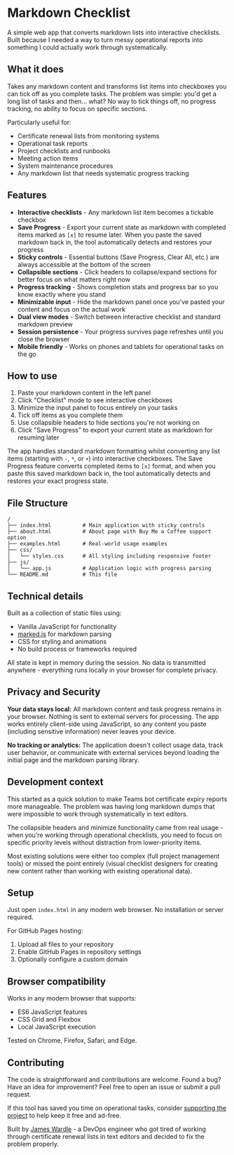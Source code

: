 # Markdown Checklist

A simple web app that converts markdown lists into interactive checklists. Built because I needed a way to turn messy operational reports into something I could actually work through systematically.

## What it does

Takes any markdown content and transforms list items into checkboxes you can tick off as you complete tasks. The problem was simple: you'd get a long list of tasks and then... what? No way to tick things off, no progress tracking, no ability to focus on specific sections.

Particularly useful for:

- Certificate renewal lists from monitoring systems
- Operational task reports  
- Project checklists and runbooks
- Meeting action items
- System maintenance procedures
- Any markdown list that needs systematic progress tracking

## Features

- **Interactive checklists** - Any markdown list item becomes a tickable checkbox
- **Save Progress** - Export your current state as markdown with completed items marked as `[x]` to resume later. When you paste the saved markdown back in, the tool automatically detects and restores your progress
- **Sticky controls** - Essential buttons (Save Progress, Clear All, etc.) are always accessible at the bottom of the screen
- **Collapsible sections** - Click headers to collapse/expand sections for better focus on what matters right now
- **Progress tracking** - Shows completion stats and progress bar so you know exactly where you stand
- **Minimizable input** - Hide the markdown panel once you've pasted your content and focus on the actual work
- **Dual view modes** - Switch between interactive checklist and standard markdown preview
- **Session persistence** - Your progress survives page refreshes until you close the browser
- **Mobile friendly** - Works on phones and tablets for operational tasks on the go

## How to use

1. Paste your markdown content in the left panel
2. Click "Checklist" mode to see interactive checkboxes
3. Minimize the input panel to focus entirely on your tasks
4. Tick off items as you complete them
5. Use collapsible headers to hide sections you're not working on
6. Click "Save Progress" to export your current state as markdown for resuming later

The app handles standard markdown formatting whilst converting any list items (starting with `-`, `*`, or `+`) into interactive checkboxes. The Save Progress feature converts completed items to `[x]` format, and when you paste this saved markdown back in, the tool automatically detects and restores your exact progress state.

## File Structure

```
/
├── index.html          # Main application with sticky controls
├── about.html          # About page with Buy Me a Coffee support option
├── examples.html       # Real-world usage examples
├── css/
│   └── styles.css      # All styling including responsive footer
├── js/
│   └── app.js          # Application logic with progress parsing
└── README.md           # This file
```

## Technical details

Built as a collection of static files using:
- Vanilla JavaScript for functionality
- [marked.js](https://marked.js.org/) for markdown parsing
- CSS for styling and animations
- No build process or frameworks required

All state is kept in memory during the session. No data is transmitted anywhere - everything runs locally in your browser for complete privacy.

## Privacy and Security

**Your data stays local:** All markdown content and task progress remains in your browser. Nothing is sent to external servers for processing. The app works entirely client-side using JavaScript, so any content you paste (including sensitive information) never leaves your device.

**No tracking or analytics:** The application doesn't collect usage data, track user behavior, or communicate with external services beyond loading the initial page and the markdown parsing library.

## Development context

This started as a quick solution to make Teams bot certificate expiry reports more manageable. The problem was having long markdown dumps that were impossible to work through systematically in text editors.

The collapsible headers and minimize functionality came from real usage - when you're working through operational checklists, you need to focus on specific priority levels without distraction from lower-priority items.

Most existing solutions were either too complex (full project management tools) or missed the point entirely (visual checklist designers for creating new content rather than working with existing operational data).

## Setup

Just open `index.html` in any modern web browser. No installation or server required.

For GitHub Pages hosting:
1. Upload all files to your repository
2. Enable GitHub Pages in repository settings
3. Optionally configure a custom domain

## Browser compatibility

Works in any modern browser that supports:
- ES6 JavaScript features
- CSS Grid and Flexbox
- Local JavaScript execution

Tested on Chrome, Firefox, Safari, and Edge.

## Contributing

The code is straightforward and contributions are welcome. Found a bug? Have an idea for improvement? Feel free to open an issue or submit a pull request.

If this tool has saved you time on operational tasks, consider [supporting the project](https://www.buymeacoffee.com/jameswardle) to help keep it free and ad-free.

Built by [James Wardle](https://jameswardle.me) - a DevOps engineer who got tired of working through certificate renewal lists in text editors and decided to fix the problem properly.